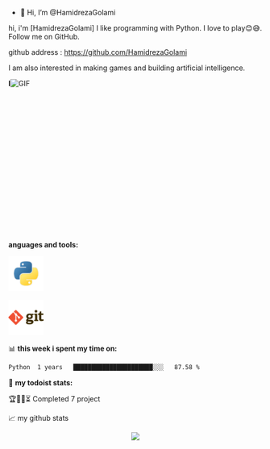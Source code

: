 - 👋 Hi, I’m @HamidrezaGolami

hi, i'm [HamidrezaGolami] I like programming with Python. I love to play😊😅. Follow me on GitHub.

github address : https://github.com/HamidrezaGolami

I am also interested in making games and 
building artificial intelligence.


  <img align="right" alt="GIF" src="https://github.com/abhisheknaiidu/abhisheknaiidu/blob/master/code.gif?raw=true" width="500" height="320" />
  

**languages and tools:**  

<code><img height="70" src="https://raw.githubusercontent.com/github/explore/80688e429a7d4ef2fca1e82350fe8e3517d3494d/topics/python/python.png"></code>

<code><img height="70" src="https://raw.githubusercontent.com/github/explore/80688e429a7d4ef2fca1e82350fe8e3517d3494d/topics/git/git.png"></code>

📊 **this week i spent my time on:**
<!--START_SECTION:waka-->

```txt
Python  1 years   ██████████████████████░░░   87.58 %
```


🚧 **my todoist stats:**
<!-- TODO-IST:START -->
🏆🌸✅⏳   Completed 7 project

<!-- TODO-IST:END -->


📈 my github stats






<p align="center"> <img src=(https://github-readme-stats.vercel.app/api?username=HamidrezaGolami&show_icons=true&theme=radical)/>


